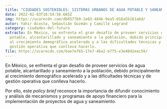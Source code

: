 ```yaml
---
title: "CIUDADES SOSTENIBLES: SISTEMAS URBANOS DE AGUA POTABLE Y SANEAMIENTO"
date: 2022-02-03T16:54:58.665Z
img: https://ucarecdn.com/db857769-1e03-484b-9ea5-016a5b161a6d/
autor: Yahir Acosta, Sebastián Guzmán y Camille Legrand
category: ciudades-del-futuro
extracto: En México, se enfrenta el gran desafío de proveer servicios de agua
  potable, alcantarillado y saneamiento a la población, debido principalmente
  al crecimiento demográfico acelerado y a las dificultades técnicas y de
  gestión operativa que conlleva hacerlo.
file: https://ucarecdn.com/bae7e765-17e7-4ba2-b7f5-e3e4842eec59/
---
```

<!--StartFragment-->

En México, se enfrenta el gran desafío de proveer servicios de agua potable, alcantarillado y saneamiento a la población, debido principalmente al crecimiento demográfico acelerado y a las dificultades técnicas y de gestión operativa que conlleva hacerlo.

Por ello, este *policy brief* reconoce la importancia de difundir conocimiento y análisis de mecanismos y programas de apoyo financiero para la implementación de proyectos de agua y saneamiento.

<!--EndFragment-->
